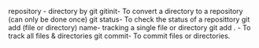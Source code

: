 repository - directory by git
gitinit- To convert a directory to a repository (can only be done once)
git status- To check the status of a reposittory
git add (file or directory) name- tracking a single file or directory
git add . - To track all files & directories
git commit- To commit files or directories.
